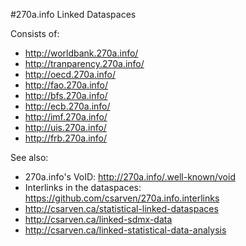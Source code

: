 #270a.info Linked Dataspaces

Consists of:

* http://worldbank.270a.info/
* http://tranparency.270a.info/
* http://oecd.270a.info/
* http://fao.270a.info/
* http://bfs.270a.info/
* http://ecb.270a.info/
* http://imf.270a.info/
* http://uis.270a.info/
* http://frb.270a.info/

See also:
* 270a.info's VoID: http://270a.info/.well-known/void
* Interlinks in the dataspaces: https://github.com/csarven/270a.info.interlinks
* http://csarven.ca/statistical-linked-dataspaces
* http://csarven.ca/linked-sdmx-data
* http://csarven.ca/linked-statistical-data-analysis

